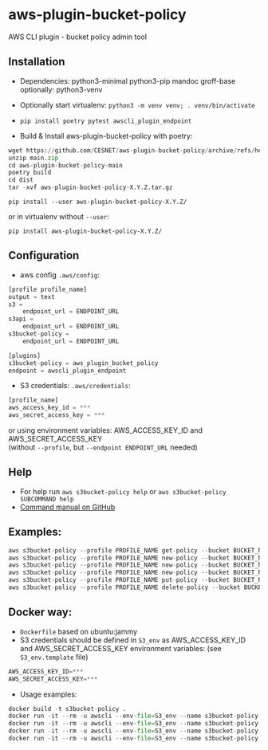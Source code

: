 # aws-plugin-bucket-policy
AWS CLI plugin - bucket policy admin tool

## Installation

* Dependencies: python3-minimal python3-pip mandoc groff-base
    optionally: python3-venv
* Optionally start virtualenv: ```python3 -m venv venv; . venv/bin/activate```

* ```pip install poetry pytest awscli_plugin_endpoint```

* Build & Install aws-plugin-bucket-policy with poetry:
```python
wget https://github.com/CESNET/aws-plugin-bucket-policy/archive/refs/heads/main.zip
unzip main.zip
cd aws-plugin-bucket-policy-main
poetry build
cd dist
tar -xvf aws-plugin-bucket-policy-X.Y.Z.tar.gz
```
```
pip install --user aws-plugin-bucket-policy-X.Y.Z/
```
or in virtualenv without ```--user```:
```
pip install aws-plugin-bucket-policy-X.Y.Z/
```

## Configuration
* aws config ```.aws/config```:
```python
[profile profile_name]
output = text
s3 =
    endpoint_url = ENDPOINT_URL
s3api =
    endpoint_url = ENDPOINT_URL
s3bucket-policy = 
    endpoint_url = ENDPOINT_URL

[plugins]
s3bucket-policy = aws_plugin_bucket_policy
endpoint = awscli_plugin_endpoint

```

* S3 credentials: ```.aws/credentials```:
```python
[profile_name]
aws_access_key_id = ***
aws_secret_access_key = ***
```
or using environment variables: AWS_ACCESS_KEY_ID and AWS_SECRET_ACCESS_KEY \
(without ```--profile```, but ```--endpoint ENDPOINT_URL``` needed)

## Help
* For help run ```aws s3bucket-policy help``` or ```aws s3bucket-policy SUBCOMMAND help```
* [Command manual on GitHub](https://github.com/CESNET/aws-plugin-bucket-policy/blob/main/docs/commands.md)

## Examples:
```python
aws s3bucket-policy --profile PROFILE_NAME get-policy --bucket BUCKET_NAME
aws s3bucket-policy --profile PROFILE_NAME new-policy --bucket BUCKET_NAME --newpol-type share-w-user --newpol-spec tenant=TENANT_NAME,user=USER_NAME,action=rw
aws s3bucket-policy --profile PROFILE_NAME new-policy --bucket BUCKET_NAME --newpol-type share-w-tenant --newpol-spec tenant=TENANT_NAME,action=ro
aws s3bucket-policy --profile PROFILE_NAME new-policy --bucket BUCKET_NAME --newpol-type ro-public
aws s3bucket-policy --profile PROFILE_NAME put-policy --bucket BUCKET_NAME --policy POLICY_FILE.json
aws s3bucket-policy --profile PROFILE_NAME delete-policy --bucket BUCKET_NAME
```

## Docker way:
* `Dockerfile` based on ubuntu:jammy
* S3 credentials should be defined in `S3_env` as AWS_ACCESS_KEY_ID and AWS_SECRET_ACCESS_KEY environment variables:
  (see `S3_env.template` file)
```python
AWS_ACCESS_KEY_ID=***
AWS_SECRET_ACCESS_KEY=***
```
* Usage examples:
```python
docker build -t s3bucket-policy .
docker run -it --rm -u awscli --env-file=S3_env --name s3bucket-policy s3bucket-policy --endpoint ENDPOINT_URL get-policy --bucket BUCKET_NAME
docker run -it --rm -u awscli --env-file=S3_env --name s3bucket-policy s3bucket-policy --endpoint ENDPOINT_URL help
docker run -it --rm -u awscli --env-file=S3_env --name s3bucket-policy s3bucket-policy --endpoint ENDPOINT_URL new-policy help
docker run -it --rm -u awscli --env-file=S3_env --name s3bucket-policy s3bucket-policy --endpoint ENDPOINT_URL new-policy --bucket BUCKET_NAME --newpol-type share-w-tenant --newpol-spec tenant=TENANT_NAME,action=ro
```
